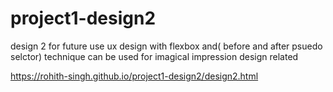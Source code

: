 # project1-design2
design 2 for future use ux design with flexbox and( before and after psuedo selctor) technique can be used for imagical impression design related

https://rohith-singh.github.io/project1-design2/design2.html
